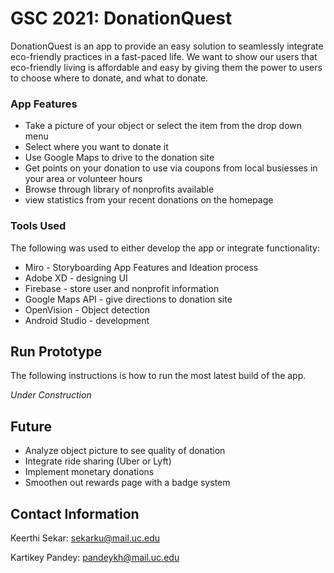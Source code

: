# GSC 2021: DonationQuest

DonationQuest is an app to provide an easy solution to seamlessly integrate eco-friendly practices in a fast-paced life. We want to show our users that eco-friendly living is affordable and easy by giving them the power to users to choose where to donate, and what to donate. 

### App Features
* Take a picture of your object or select the item from the drop down menu
* Select where you want to donate it
* Use Google Maps to drive to the donation site
* Get points on your donation to use via coupons from local busiesses in your area or volunteer hours
* Browse through library of nonprofits available
* view statistics from your recent donations on the homepage

### Tools Used
The following was used to either develop the app or integrate functionality:
*  Miro - Storyboarding App Features and Ideation process
*  Adobe XD - designing UI
*  Firebase - store user and nonprofit information
*  Google Maps API - give directions to donation site
*  OpenVision - Object detection
*  Android Studio - development

## Run Prototype
The following instructions is how to run the most latest build of the app.

*Under Construction*

## Future
* Analyze object picture to see quality of donation
* Integrate ride sharing (Uber or Lyft)
* Implement monetary donations
* Smoothen out rewards page with a badge system

## Contact Information
Keerthi Sekar: sekarku@mail.uc.edu

Kartikey Pandey: pandeykh@mail.uc.edu

